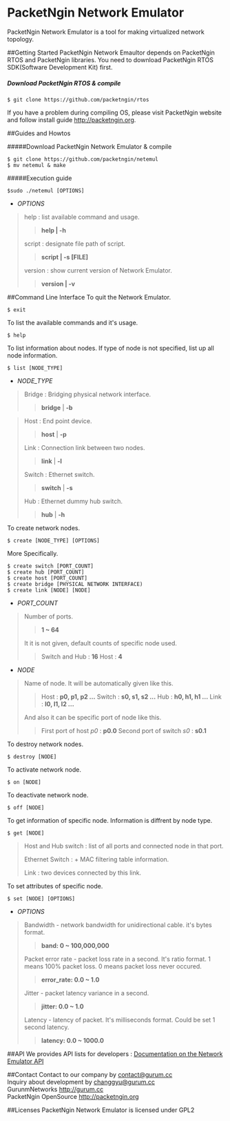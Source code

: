 # PacketNgin Network Emulator
PacketNgin Network Emulator is a tool for making virtualized network topology.

##Getting Started
PacketNgin Network Emaultor depends on PacketNgin RTOS and PacketNgin libraries. You need to download PacketNgin RTOS SDK(Software Development Kit) first.

##### Download PacketNgin RTOS & compile

    $ git clone https://github.com/packetngin/rtos


If you have a problem during compiling OS, please visit PacketNgin website and follow install guide <http://packetngin.org>.

##Guides and Howtos

#####Download PacketNgin Network Emulator & compile

    $ git clone https://github.com/packetngin/netemul
    $ mv netemul & make


#####Execution guide

    $sudo ./netemul [OPTIONS]

* _OPTIONS_

> help : list available command and usage.
>> **help | -h**
>
> script : designate file path of script.
>> **script | -s [FILE]**
>
> version : show current version of Network Emulator.
>> **version | -v**

##Command Line Interface
To quit the Network Emulator.

    $ exit

To list the available commands and it's usage.

    $ help

To list information about nodes. If type of node is not specified, list up all node information.

    $ list [NODE_TYPE]

* _NODE_TYPE_

> Bridge : Bridging physical network interface.
>> **bridge** | **-b**

> Host : End point device.
>> **host** | **-p**
>
> Link : Connection link between two nodes.
>> **link** | **-l**
>
> Switch : Ethernet switch.
>> **switch**  | **-s**
>
> Hub : Ethernet dummy hub switch.
>> **hub** | **-h**
>

To create network nodes.

	$ create [NODE_TYPE] [OPTIONS]

More Specifically.

	$ create switch [PORT_COUNT]
	$ create hub [PORT_COUNT]
	$ create host [PORT_COUNT]
	$ create bridge [PHYSICAL NETWORK INTERFACE)
	$ create link [NODE] [NODE]

* _PORT_COUNT_

> Number of ports.
>> **1 ~ 64**
>
> It it is not given, default counts of specific node used.
>> Switch and Hub : **16**
>> Host : **4**

* _NODE_

> Name of node. It will be automatically given like this.
>> Host    : **p0, p1, p2 ...**
>> Switch  : **s0, s1, s2 ...**
>> Hub     : **h0, h1, h1 ...**
>> Link    : **l0, l1, l2 ...**
>
> And also it can be specific port of node like this.
>> First port of host *p0* : **p0.0**
>> Second port of switch *s0* : **s0.1**


To destroy network nodes.

    $ destroy [NODE]

To activate network node.

    $ on [NODE]

To deactivate network node.

    $ off [NODE]

To get information of specific node. Information is diffrent by node type.

    $ get [NODE]

> Host and Hub switch : list of all ports and connected node in that port.
>
> Ethernet Switch : + MAC filtering table information.
>
> Link : two devices connected by this link.

To set attributes of specific node.

    $ set [NODE] [OPTIONS]


* _OPTIONS_

> Bandwidth - network bandwidth for unidirectional cable. it's bytes format.
>> **band: 0 ~ 100,000,000**
>
> Packet error rate - packet loss rate in a second. It's ratio format. 1 means 100% packet loss. 0 means packet loss never occured.
>> **error_rate: 0.0 ~ 1.0**
>
> Jitter - packet latency variance in a second.
>> **jitter: 0.0 ~ 1.0**
>
> Latency - latency of packet. It's milliseconds format. Could be set 1 second latency.
>> **latency: 0.0 ~ 1000.0**


##API
We provides API lists for developers : [Documentation on the Network Emulator API](http://packetngin.org/assets/doxy/index.html "PacketNgin Emulator API")

##Contact
Contact to our company by <contact@gurum.cc><br>
Inquiry about development by <changgyu@gurum.cc><br>
GurunmNetworks <http://gurum.cc><br>
PacketNgin OpenSource <http://packetngin.org><br>

##Licenses
PacketNgin Network Emulator is licensed under GPL2
